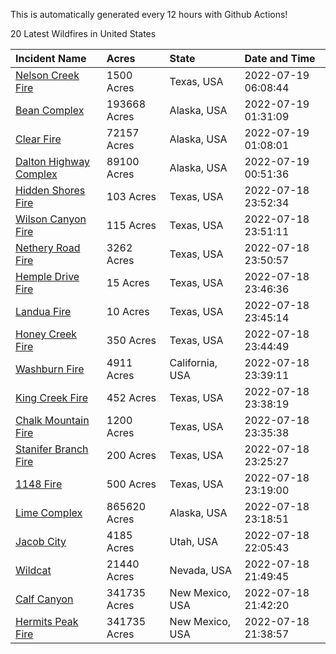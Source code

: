 This is automatically generated every 12 hours with Github Actions!

20 Latest Wildfires in United States

 | Incident Name | Acres | State | Date and Time |
|:---|:---|:---|:---|
| [Nelson Creek Fire](https://inciweb.nwcg.gov/incident/8250/) | 1500 Acres | Texas, USA | 2022-07-19 06:08:44 |
| [Bean Complex](https://inciweb.nwcg.gov/incident/8183/) | 193668 Acres | Alaska, USA | 2022-07-19 01:31:09 |
| [Clear Fire](https://inciweb.nwcg.gov/incident/8178/) | 72157 Acres | Alaska, USA | 2022-07-19 01:08:01 |
| [Dalton Highway Complex](https://inciweb.nwcg.gov/incident/8240/) | 89100 Acres | Alaska, USA | 2022-07-19 00:51:36 |
| [Hidden Shores Fire](https://inciweb.nwcg.gov/incident/8252/) | 103 Acres | Texas, USA | 2022-07-18 23:52:34 |
| [Wilson Canyon Fire](https://inciweb.nwcg.gov/incident/8243/) | 115 Acres | Texas, USA | 2022-07-18 23:51:11 |
| [Nethery Road Fire](https://inciweb.nwcg.gov/incident/8222/) | 3262 Acres | Texas, USA | 2022-07-18 23:50:57 |
| [Hemple Drive Fire](https://inciweb.nwcg.gov/incident/8254/) | 15 Acres | Texas, USA | 2022-07-18 23:46:36 |
| [Landua Fire](https://inciweb.nwcg.gov/incident/8248/) | 10 Acres | Texas, USA | 2022-07-18 23:45:14 |
| [Honey Creek Fire](https://inciweb.nwcg.gov/incident/8245/) | 350 Acres | Texas, USA | 2022-07-18 23:44:49 |
| [Washburn Fire](https://inciweb.nwcg.gov/incident/8209/) | 4911 Acres | California, USA | 2022-07-18 23:39:11 |
| [King Creek Fire](https://inciweb.nwcg.gov/incident/8246/) | 452 Acres | Texas, USA | 2022-07-18 23:38:19 |
| [Chalk Mountain Fire](https://inciweb.nwcg.gov/incident/8255/) | 1200 Acres | Texas, USA | 2022-07-18 23:35:38 |
| [Stanifer Branch Fire](https://inciweb.nwcg.gov/incident/8256/) | 200 Acres | Texas, USA | 2022-07-18 23:25:27 |
| [1148 Fire](https://inciweb.nwcg.gov/incident/8251/) | 500 Acres | Texas, USA | 2022-07-18 23:19:00 |
| [Lime Complex](https://inciweb.nwcg.gov/incident/8173/) | 865620 Acres | Alaska, USA | 2022-07-18 23:18:51 |
| [Jacob City](https://inciweb.nwcg.gov/incident/8224/) | 4185 Acres | Utah, USA | 2022-07-18 22:05:43 |
| [Wildcat](https://inciweb.nwcg.gov/incident/8234/) | 21440 Acres | Nevada, USA | 2022-07-18 21:49:45 |
| [Calf Canyon](https://inciweb.nwcg.gov/incident/8069/) | 341735 Acres | New Mexico, USA | 2022-07-18 21:42:20 |
| [Hermits Peak Fire](https://inciweb.nwcg.gov/incident/8049/) | 341735 Acres | New Mexico, USA | 2022-07-18 21:38:57 |
